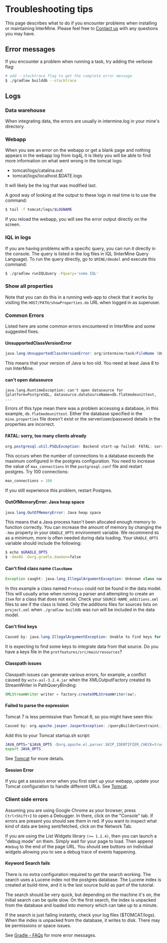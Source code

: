 # Troubleshooting tips

This page describes what to do if you encounter problems when installing or maintaining InterMine. Please feel free to [Contact us](../about/contact-us.md) with any questions you may have.

## Error messages

If you encounter a problem when running a task, try adding the verbose flag:

```bash
# add --stacktrace flag to get the complete error message
$ ./gradlew builddb --stacktrace
```

## Logs

### Data warehouse

When integrating data, the errors are usually in intermine.log in your mine's directory.

### Webapp

When you see an error on the webapp or get a blank page and nothing appears in the webapp log from log4j, it is likely you will be able to find more information on what went wrong in the tomcat logs:

* tomcat/logs/catalina.out
* tomcat/logs/localhost.$DATE.logs

It will likely be the log that was modified last.

A good way of looking at the output to these logs in real time is to use the command:

```bash
$ tail -f tomcat/logs/$LOGNAME
```

If you reload the webapp, you will see the error output directly on the screen.

### IQL in logs

If you are having problems with a specific query, you can run it directly in the console. The query is listed in the log files in IQL \(InterMine Query Language\). To run the query directly, go to `$MINE/dmodel` and execute this command:

```bash
$ ./gradlew runIQLQuery -Pquery='some IQL'
```

### Show all properties

Note that you can do this in a running web-app to check that it works by visiting the `HOST/PATH/showProperties.do` URL when logged in as superuser.

### Common Errors

Listed here are some common errors encountered in InterMine and some suggested fixes.

#### UnsupportedClassVersionError

```java
java.lang.UnsupportedClassVersionError: org/intermine/task/FileName (Unsupported major.minor version 49.0)
```

This means that your version of Java is too old. You need at least Java 8 to run InterMine.

#### can't open datasource

```text
java.lang.RuntimeException: can't open datasource for {platform=PostgreSQL, datasource.dataSourceName=db.flatmodeunittest, ...
```

Errors of this type mean there was a problem accessing a database, in this example, `db.flatmodeunittest`. Either the database specified in the `mine.properties` file doesn't exist or the server/user/password details in the properties are incorrect.

#### FATAL: sorry, too many clients already

```java
org.postgresql.util.PSQLException: Backend start-up failed: FATAL: sorry, too many clients already - for database: db.bio-fulldata-test
```

This occurs when the number of connections to a database exceeds the maximum configured in the postgres configuration. You need to increase the value of `max_connections` in the `postgresql.conf` file and restart postgres. Try 100 connections:

```java
max_connections = 100
```

If you still experience this problem, restart Postgres.

#### OutOfMemoryError: Java heap space

```java
java.lang.OutOfMemoryError: Java heap space
```

This means that a Java process hasn't been allocated enough memory to function correctly. You can increase the amount of memory by changing the `-Xmx` property in your `GRADLE_OPTS` environment variable. We recommend `8G` as a minimum, more is often needed during data loading. Your `GRADLE_OPTS` variable should include the following:

```bash
$ echo $GRADLE_OPTS
$ -Xmx8G -Dorg.gradle.daemon=false
```

#### Can't find class name `ClassName`

```java
Exception caught: java.lang.IllegalArgumentException: Unknown class name Protein in package org.intermine.model.bio
```

In this example a class named `Protein` could not be found in the data model. This will usually arise when running a parser and attempting to create an `Item` for a class that does not exist. Check your `SOURCE-NAME_additions.xml` files to see if the class is listed. Only the additions files for sources lists on `project.xml` when `./gradlew builddb` was run will be included in the data model.

#### Can't find keys

```java
Caused by: java.lang.IllegalArgumentException: Unable to find keys for source protfeatures_source in file protfeatures_source_keys.properties
```

It is expecting to find some keys to integrate data from that source. Do you have a keys file in the `protfeatures/src/main/resources`?

#### Classpath issues

Classpath issues can generate various errors, for example, a conflict caused by `wstx-asl-3.2.4.jar` when the XMLOutputFactory created its StreamWriter in PathQueryBinding:

```java
XMLStreamWriter writer = factory.createXMLStreamWriter(sw);
```

#### Failed to parse the expression

Tomcat 7 is less permissive than Tomcat 6, so you might have seen this:

```java
Caused by: org.apache.jasper.JasperException: /queryBuilderConstraint.jsp (line: 90, column: 14) "${dec.boolean}" contains invalid expression(s): javax.el.ELException: Failed to parse the expression [${dec.boolean}]
```

Add this to your Tomcat startup.sh script:

```bash
JAVA_OPTS="$JAVA_OPTS -Dorg.apache.el.parser.SKIP_IDENTIFIER_CHECK=true"
export JAVA_OPTS
```

See [Tomcat](../system-requirements/software/tomcat.md) for more details.

#### Session Error

If you get a session error when you first start up your webapp, update your Tomcat configuration to handle different URLs. See [Tomcat](../system-requirements/software/tomcat.md).

### Client side errors

Assuming you are using Google Chrome as your browser, press `Ctrl+Shift+I` to open a Debugger. In there, click on the "Console" tab. If errors are present you should see them in red. If you want to inspect what kind of data are being sent/fetched, click on the Network Tab.

If you are using the List Widgets library `(>= 1.2.4)`, then you can launch a "debug mode" on them. Simply wait for your page to load. Then append `#debug` to the end of the page URL. You should see buttons on individual widgets allowing you to see a debug trace of events happening.

#### Keyword Search fails

There is no extra configuration required to get the search working. The search uses a Lucene index not the postgres database. The Lucene index is created at build-time, and it is the last source build as part of the tutorial.

The search should be very quick, but depending on the machine it's on, the initial search can be quite slow. On the first search, the index is unpacked from the database and loaded into memory which can take up to a minute.

If the search is just failing instantly, check your log files \($TOMCAT/logs\). When the index is unpacked from the database, it writes to disk. There may be permissions or space issues.

See [Gradle - FAQs](../system-requirements/software/gradle/faqs.md) for more error messages.

